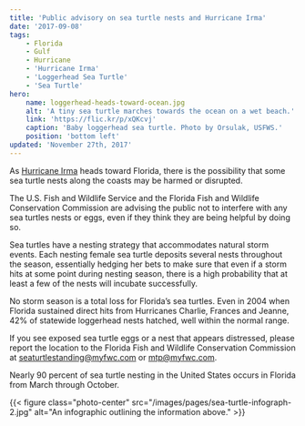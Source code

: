 ```yaml
---
title: 'Public advisory on sea turtle nests and Hurricane Irma'
date: '2017-09-08'
tags:
    - Florida
    - Gulf
    - Hurricane
    - 'Hurricane Irma'
    - 'Loggerhead Sea Turtle'
    - 'Sea Turtle'
hero:
    name: loggerhead-heads-toward-ocean.jpg
    alt: 'A tiny sea turtle marches towards the ocean on a wet beach.'
    link: 'https://flic.kr/p/xQKcvj'
    caption: 'Baby loggerhead sea turtle. Photo by Orsulak, USFWS.'
    position: 'bottom left'
updated: 'November 27th, 2017'
---
```


As [Hurricane Irma](https://www.fws.gov/hurricane/irma) heads toward Florida, there is the possibility that some sea turtle nests along the coasts may be harmed or disrupted.

The U.S. Fish and Wildlife Service and the Florida Fish and Wildlife Conservation Commission are advising the public not to interfere with any sea turtles nests or eggs, even if they think they are being helpful by doing so.

Sea turtles have a nesting strategy that accommodates natural storm events. Each nesting female sea turtle deposits several nests throughout the season, essentially hedging her bets to make sure that even if a storm hits at some point during nesting season, there is a high probability that at least a few of the nests will incubate successfully. 

No storm season is a total loss for Florida’s sea turtles. Even in 2004 when Florida sustained direct hits from Hurricanes Charlie, Frances and Jeanne, 42% of statewide loggerhead nests hatched, well within the normal range.

If you see exposed sea turtle eggs or a nest that appears distressed, please report the location to the Florida Fish and Wildlife Conservation Commission at [seaturtlestanding@myfwc.com](mailto:seaturtlestanding@myfwc.com) or [mtp@myfwc.com](mailto:mtp@myfwc.com).

Nearly 90 percent of sea turtle nesting in the United States occurs in Florida from March through October.  

{{< figure class="photo-center" src="/images/pages/sea-turtle-infograph-2.jpg" alt="An infographic outlining the information above." >}}
